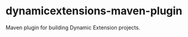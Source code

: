 dynamicextensions-maven-plugin
==============================

Maven plugin for building Dynamic Extension projects.
